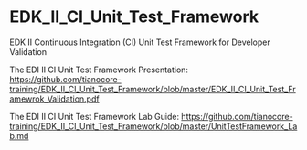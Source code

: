 <!--- @file
  Readme.md for UEFI / EDK II Training EDK II Continuous Integration (CI) Unit Test Framework for Developer Validation

  Copyright (c) 2020, Intel Corporation. All rights reserved.<BR>

  Redistribution and use in source (original document form) and 'compiled'
  forms (converted to PDF, epub, HTML and other formats) with or without
  modification, are permitted provided that the following conditions are met:

  1) Redistributions of source code (original document form) must retain the
     above copyright notice, this list of conditions and the following
     disclaimer as the first lines of this file unmodified.

  2) Redistributions in compiled form (transformed to other DTDs, converted to
     PDF, epub, HTML and other formats) must reproduce the above copyright
     notice, this list of conditions and the following disclaimer in the
     documentation and/or other materials provided with the distribution.

  THIS DOCUMENTATION IS PROVIDED BY TIANOCORE PROJECT "AS IS" AND ANY EXPRESS OR
  IMPLIED WARRANTIES, INCLUDING, BUT NOT LIMITED TO, THE IMPLIED WARRANTIES OF
  MERCHANTABILITY AND FITNESS FOR A PARTICULAR PURPOSE ARE DISCLAIMED. IN NO
  EVENT SHALL TIANOCORE PROJECT  BE LIABLE FOR ANY DIRECT, INDIRECT, INCIDENTAL,
  SPECIAL, EXEMPLARY, OR CONSEQUENTIAL DAMAGES (INCLUDING, BUT NOT LIMITED TO,
  PROCUREMENT OF SUBSTITUTE GOODS OR SERVICES; LOSS OF USE, DATA, OR PROFITS;
  OR BUSINESS INTERRUPTION) HOWEVER CAUSED AND ON ANY THEORY OF LIABILITY,
  WHETHER IN CONTRACT, STRICT LIABILITY, OR TORT (INCLUDING NEGLIGENCE OR
  OTHERWISE) ARISING IN ANY WAY OUT OF THE USE OF THIS DOCUMENTATION, EVEN IF
  ADVISED OF THE POSSIBILITY OF SUCH DAMAGE.

-->
# EDK_II_CI_Unit_Test_Framework

EDK II Continuous Integration (CI) Unit Test Framework for Developer Validation
<!---  Remove the comments once the gitpitch is done.

To see the Slides goto https://gitpitch.com/Laurie0131/EDK_II_CI_Unit_Test_Framework/master#/
-->

The EDI II CI Unit Test Framework Presentation: https://github.com/tianocore-training/EDK_II_CI_Unit_Test_Framework/blob/master/EDK_II_CI_Unit_Test_Framewrok_Validation.pdf

The EDI II CI Unit Test Framework Lab Guide: https://github.com/tianocore-training/EDK_II_CI_Unit_Test_Framework/blob/master/UnitTestFramework_Lab.md